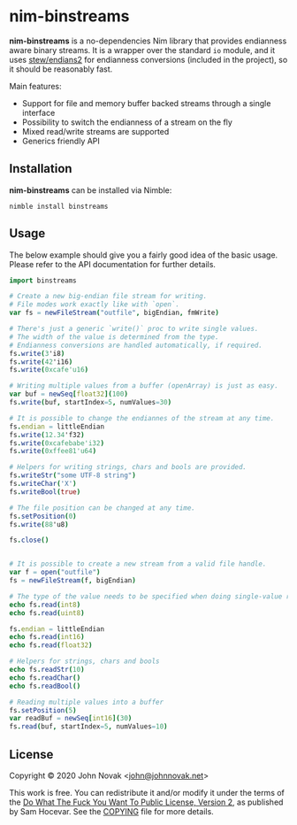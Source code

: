 # nim-binstreams

**nim-binstreams** is a no-dependencies Nim library that provides endianness
aware binary streams. It is a wrapper over the standard `io` module, and it
uses [stew/endians2](https://github.com/status-im/nim-stew/blob/master/stew/endians2.nim)
for endianness conversions (included in the project), so it should be
reasonably fast.

Main features:

* Support for file and memory buffer backed streams through a single interface
* Possibility to switch the endianness of a stream on the fly
* Mixed read/write streams are supported
* Generics friendly API


## Installation

**nim-binstreams** can be installed via Nimble:

    nimble install binstreams


## Usage

The below example should give you a fairly good idea of the basic usage.
Please refer to the API documentation for further details.


```nim
import binstreams

# Create a new big-endian file stream for writing.
# File modes work exactly like with `open`.
var fs = newFileStream("outfile", bigEndian, fmWrite)

# There's just a generic `write()` proc to write single values.
# The width of the value is determined from the type.
# Endianness conversions are handled automatically, if required.
fs.write(3'i8)
fs.write(42'i16)
fs.write(0xcafe'u16)

# Writing multiple values from a buffer (openArray) is just as easy.
var buf = newSeq[float32](100)
fs.write(buf, startIndex=5, numValues=30)

# It is possible to change the endiannes of the stream at any time.
fs.endian = littleEndian
fs.write(12.34'f32)
fs.write(0xcafebabe'i32)
fs.write(0xffee81'u64)

# Helpers for writing strings, chars and bools are provided.
fs.writeStr("some UTF-8 string")
fs.writeChar('X')
fs.writeBool(true)

# The file position can be changed at any time.
fs.setPosition(0)
fs.write(88'u8)

fs.close()


# It is possible to create a new stream from a valid file handle.
var f = open("outfile")
fs = newFileStream(f, bigEndian)

# The type of the value needs to be specified when doing single-value reads.
echo fs.read(int8)
echo fs.read(uint8)

fs.endian = littleEndian
echo fs.read(int16)
echo fs.read(float32)

# Helpers for strings, chars and bools
echo fs.readStr(10)
echo fs.readChar()
echo fs.readBool()

# Reading multiple values into a buffer
fs.setPosition(5)
var readBuf = newSeq[int16](30)
fs.read(buf, startIndex=5, numValues=10)
```

## License

Copyright © 2020 John Novak <<john@johnnovak.net>>

This work is free. You can redistribute it and/or modify it under the terms of
the [Do What The Fuck You Want To Public License, Version 2](http://www.wtfpl.net/), as published
by Sam Hocevar. See the [COPYING](./COPYING) file for more details.


